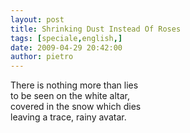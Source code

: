 ```yaml
---
layout: post
title: Shrinking Dust Instead Of Roses
tags: [speciale,english,]
date: 2009-04-29 20:42:00
author: pietro
---
```

There is nothing more than lies<br/>to be seen on the white altar,<br/>covered in the snow which dies<br/>leaving a trace, rainy avatar.
